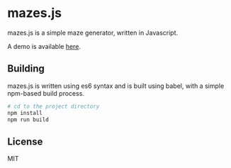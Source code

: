# mazes.js

mazes.js is a simple maze generator, written in Javascript.

A demo is available [here](http://skyler.computer/mazes/).

## Building

mazes.js is written using es6 syntax and is built using babel, with a simple npm-based build process.

```sh
# cd to the project directory
npm install
npm run build
```

## License

MIT
